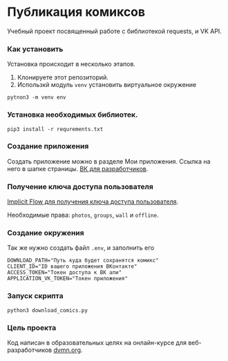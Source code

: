 # Публикация комиксов

Учебный проект посвященный работе с библиотекой requests,  и VK API.

### Как установить

Установка происходит в несколько этапов.
1. Клонируете этот репозиторий.
2. Использкй модуль `venv` установить виртуальное окружение
```shell
pytnon3 -m venv env
```

### Установка необходимых библиотек.
```shell
pip3 install -r requrements.txt
```

### Создание приложения
Создать приложение можно в разделе Мои приложения. Ссылка на него в шапке страницы.
[ВК для разработчиков](https://dev.vk.com/).

### Получение ключа доступа пользователя
[Implicit Flow для получения ключа доступа пользователя](https://vk.com/dev/implicit_flow_user).

Необходимые права: `photos`, `groups`, `wall` и `offline`.

### Создание окружения 
Так же нужно создать файл `.env`, и заполнить его
```text
DOWNLOAD_PATH="Путь куда будет сохранятся комикс"
CLIENT_ID="ID вашего приложения ВКонтакте"
ACCESS_TOKEN="Токен доступа к ВК апи"
APPLICATION_VK_TOKEN="Токен приложения"
```

### Запуск скрипта
```shell
python3 download_comics.py
```


### Цель проекта

Код написан в образовательных целях на онлайн-курсе для веб-разработчиков [dvmn.org](https://dvmn.org/).